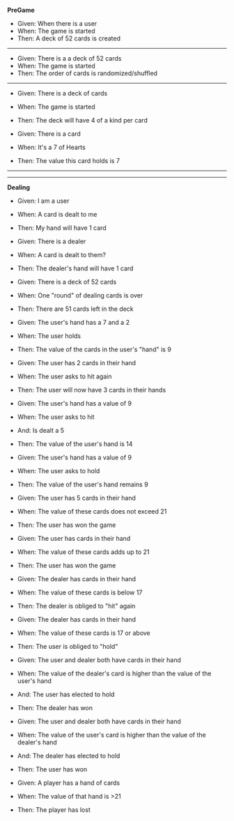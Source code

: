 **PreGame**

- Given: When there is a user
- When: The game is started
- Then: A deck of 52 cards is created

---

- Given: There is a a deck of 52 cards
- When: The game is started
- Then: The order of cards is randomized/shuffled

---

- Given: There is a deck of cards
- When: The game is started
- Then: The deck will have 4 of a kind per card

- Given: There is a card
- When: It's a 7 of Hearts
- Then: The value this card holds is 7

---
--------

**Dealing**

- Given: I am a user
- When: A card is dealt to me
- Then: My hand will have 1 card

- Given: There is a dealer
- When: A card is dealt to them?
- Then: The dealer's hand will have 1 card

- Given: There is a deck of 52 cards
- When: One "round" of dealing cards is over
- Then: There are 51 cards left in the deck

- Given: The user's hand has a 7 and a 2
- When: The user holds
- Then: The value of the cards in the user's "hand" is 9

- Given: The user has 2 cards in their hand
- When: The user asks to hit again
- Then: The user will now have 3 cards in their hands

- Given: The user's hand has a value of 9
- When: The user asks to hit
- And: Is dealt a 5
- Then: The value of the user's hand is 14

- Given: The user's hand has a value of 9
- When: The user asks to hold
- Then: The value of the user's hand remains 9

- Given: The user has 5 cards in their hand
- When: The value of these cards does not exceed 21
- Then: The user has won the game

- Given: The user has cards in their hand
- When: The value of these cards adds up to 21
- Then: The user has won the game

- Given: The dealer has cards in their hand
- When: The value of these cards is below 17
- Then: The dealer is obliged to "hit" again

- Given: The dealer has cards in their hand
- When: The value of these cards is 17 or above
- Then: The user is obliged to "hold"

- Given: The user and dealer both have cards in their hand
- When: The value of the dealer's card is higher than the value of the user's hand
- And: The user has elected to hold
- Then: The dealer has won

- Given: The user and dealer both have cards in their hand
- When: The value of the user's card is higher than the value of the dealer's hand
- And: The dealer has elected to hold
- Then: The user has won

- Given: A player has a hand of cards
- When: The value of that hand is >21
- Then: The player has lost
